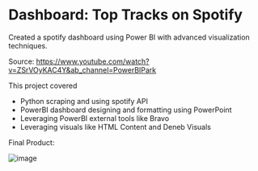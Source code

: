 # Dashboard: Top Tracks on Spotify

Created a spotify dashboard using Power BI with advanced visualization techniques. 

Source: https://www.youtube.com/watch?v=ZSrVOyKAC4Y&ab_channel=PowerBIPark

This project covered
- Python scraping and using spotify API
- PowerBI dashboard designing and formatting using PowerPoint
- Leveraging PowerBI external tools like Bravo
- Leveraging visuals like HTML Content and Deneb Visuals

Final Product:

![image](https://github.com/alexiswhng/spotify_dashboard/assets/57018350/8b149c8e-36df-4c95-8eab-ac7fbfdf2a3a)

